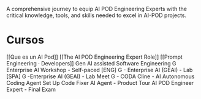 
A comprehensive journey to equip AI POD Engineering Experts with the critical knowledge, tools, and skills needed to excel in AI-POD projects.

# Cursos
[[Que es un AI Pod]]
[[The AI POD Engineering Expert Role]]
[[Prompt Engineering · Developers]]
Gen AI assisted Software Engineering
G Enterprise AI Workshop - Self-paced
[ENG]  G - Enterprise AI (GEAI) - Lab
[SPA]  G -Enterprise AI (GEAI) - Lab
Meet G - CODA
Cline - AI Autonomous Coding Agent Set Up
Code Fixer AI Agent - Product Tour
AI POD Engineer Expert - Final Exam